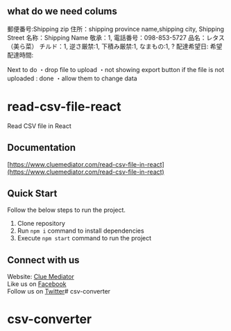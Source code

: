 ## what do we need colums
郵便番号:Shipping zip
住所：shipping province name,shipping city, Shipping Street
名称：Shipping Name
敬承：1,
電話番号：098-853-5727
品名：レタス（美ら菜）
チルド：1,
逆さ厳禁:1,
下積み厳禁:1,
なまもの:1,
?
配達希望日:
希望配達時間:


Next to do
・drop file to upload
・not showing export button if the file is not uploaded : done
・allow them to change data

# read-csv-file-react
Read CSV file in React

## Documentation

[https://www.cluemediator.com/read-csv-file-in-react](https://www.cluemediator.com/read-csv-file-in-react)

## Quick Start

Follow the below steps to run the project.

1. Clone repository
2. Run `npm i` command to install dependencies
3. Execute `npm start` command to run the project

## Connect with us

Website: [Clue Mediator](https://www.cluemediator.com)  
Like us on [Facebook](https://www.facebook.com/thecluemediator)  
Follow us on [Twitter](https://twitter.com/cluemediator)# csv-converter
# csv-converter
